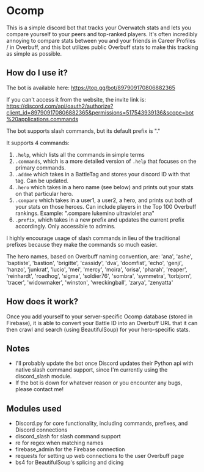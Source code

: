 # Ocomp
 
This is a simple discord bot that tracks your Overwatch stats and lets you compare yourself to your peers and top-ranked players. It's often incredibly annoying to compare stats between you and your friends in Career Profiles / in Overbuff, and this bot utilizes public Overbuff stats to make this tracking as simple as possible.

## How do I use it?

The bot is available here: https://top.gg/bot/897909170806882365

If you can't access it from the website, the invite link is: https://discord.com/api/oauth2/authorize?client_id=897909170806882365&permissions=517543939136&scope=bot%20applications.commands

The bot supports slash commands, but its default prefix is "."

It supports 4 commands:
1. `.help`, which lists all the commands in simple terms
2. `.commands`, which is a more detailed version of `.help` that focuses on the primary commands.
3. `.addme` which takes in a BattleTag and stores your discord ID with that tag. Can be updated.
4. `.hero` which takes in a hero name (see below) and prints out your stats on that particular hero.
5. `.compare` which takes in a user1, a user2, a hero, and prints out both of your stats on those heroes. Can include players in the Top 100 Overbuff rankings. Example: ".compare lukemino ultraviolet ana"
6. `.prefix`, which takes in a new prefix and updates the current prefix accordingly. Only accessible to admins.

I highly encourage usage of slash commands in lieu of the traditional prefixes because they make the commands so much easier.

The hero names, based on Overbuff naming convention, are: 'ana', 'ashe', 'baptiste', 'bastion', 'brigitte', 'cassidy', 'dva', 'doomfist', 'echo', 'genji', 'hanzo', 'junkrat', 'lucio', 'mei', 'mercy', 'moira', 'orisa', 'pharah', 'reaper', 'reinhardt', 'roadhog', 'sigma', 'soldier76', 'sombra', 'symmetra', 'torbjorn', 'tracer', 'widowmaker', 'winston', 'wreckingball', 'zarya', 'zenyatta'


## How does it work?

Once you add yourself to your server-specific Ocomp database (stored in Firebase), it is able to convert your Battle ID into an Overbuff URL that it can then crawl and search (using BeautifulSoup) for your hero-specific stats.

## Notes

- I'll probably update the bot once Discord updates their Python api with native slash command support, since I'm currently using the discord_slash module.
- If the bot is down for whatever reason or you encounter any bugs, please contact me!

## Modules used

- Discord.py for core functionality, including commands, prefixes, and Discord connections
- discord_slash for slash command support
- re for regex when matching names
-  firebase_admin for the Firebase connection
-  requests for setting up web connections to the user Overbuff page
-  bs4 for BeautifulSoup's splicing and dicing
